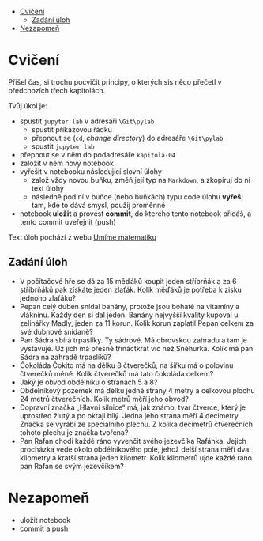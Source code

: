 - [Cvičení](#cvičení)
  - [Zadání úloh](#zadání-úloh)
- [Nezapomeň](#nezapomeň)

# Cvičení

Přišel čas, si trochu pocvičit principy, o kterých sis něco přečetl v předchozích třech kapitolách.

Tvůj úkol je:

- spustit `jupyter lab` v adresáři `\Git\pylab`
    - spustit příkazovou řádku
    - přepnout se (`cd`, _change_ _directory_) do adresáře `\Git\pylab`
    - spustit `jupyter lab`
- přepnout se v něm do podadresáře `kapitola-04`
- založit v něm nový notebook
- vyřešit v notebooku následující slovní úlohy
    - založ vždy novou buňku, změň její typ na `Markdown`, a zkopíruj do ní text úlohy
    - následně pod ní v buňce (nebo buňkách) typu code úlohu **vyřeš**; tam, kde to dává smysl,
      použij proměnné
- notebook **uložit** a provést **commit**, do kterého tento notebook přidáš, a tento commit uveřejnit (push)

Text úloh pochází z webu [Umíme matematiku](https://www.umimematiku.cz/)

## Zadání úloh

- V počítačové hře se dá za 15 měďáků koupit jeden stříbrňák a za 6 stříbrňáků pak získáte jeden zlaťák. 
  Kolik měďáků je potřeba k zisku jednoho zlaťáku?
- Pepan celý duben snídal banány, protože jsou bohaté na vitamíny a vlákninu. Každý den si dal jeden. 
  Banány nejvyšší kvality kupoval u zelinářky Madly, jeden za 11 korun. Kolik korun zaplatil Pepan 
  celkem za své dubnové snídaně?
- Pan Sádra sbírá trpaslíky. Ty sádrové. Má obrovskou zahradu a tam je vystavuje. 
  Už jich má přesně třináctkrát víc než Sněhurka. Kolik má pan Sádra na zahradě trpaslíků?
- Čokoláda Čokito má na délku 8 čtverečků, na šířku má o polovinu čtverečků méně. Kolik čtverečků má tato čokoláda celkem?
- Jaký je obvod obdélníku o stranách 5 a 8?
- Obdélníkový pozemek má délku jedné strany 4 metry a celkovou plochu 24 metrů čtverečních. Kolik metrů měří jeho obvod?
- Dopravní značka „Hlavní silnice“ má, jak známo, tvar čtverce, který je uprostřed žlutý a po okraji bílý. Jedna jeho strana měří 4 decimetry. Značka se vyrábí ze speciálního plechu. Z kolika decimetrů čtverečních tohoto plechu je značka tvořena?
- Pan Rafan chodí každé ráno vyvenčit svého jezevčíka Rafánka. Jejich procházka vede okolo obdélníkového pole, jehož delší strana měří dva kilometry a kratší strana jeden kilometr. Kolik kilometrů ujde každé ráno pan Rafan se svým jezevčíkem?

# Nezapomeň

- uložit notebook
- commit a push